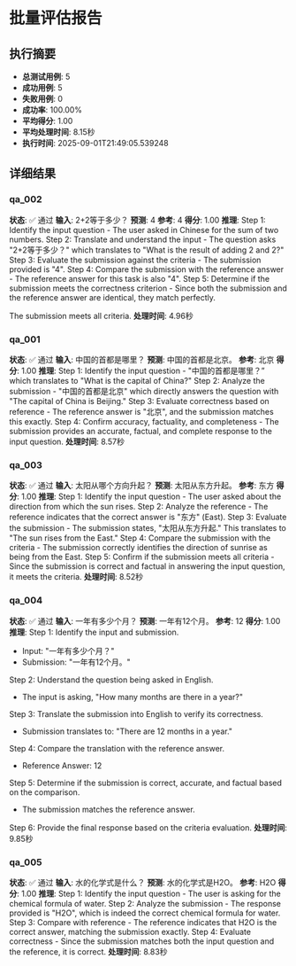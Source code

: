 
# 批量评估报告

## 执行摘要
- **总测试用例**: 5
- **成功用例**: 5
- **失败用例**: 0
- **成功率**: 100.00%
- **平均得分**: 1.00
- **平均处理时间**: 8.15秒
- **执行时间**: 2025-09-01T21:49:05.539248

## 详细结果

### qa_002
**状态**: ✅ 通过
**输入**: 2+2等于多少？
**预测**: 4
**参考**: 4
**得分**: 1.00
**推理**: Step 1: Identify the input question - The user asked in Chinese for the sum of two numbers.
Step 2: Translate and understand the input - The question asks "2+2等于多少？" which translates to "What is the result of adding 2 and 2?"
Step 3: Evaluate the submission against the criteria - The submission provided is "4".
Step 4: Compare the submission with the reference answer - The reference answer for this task is also "4".
Step 5: Determine if the submission meets the correctness criterion - Since both the submission and the reference answer are identical, they match perfectly.

The submission meets all criteria.
**处理时间**: 4.96秒

### qa_001
**状态**: ✅ 通过
**输入**: 中国的首都是哪里？
**预测**: 中国的首都是北京。
**参考**: 北京
**得分**: 1.00
**推理**: Step 1: Identify the input question - "中国的首都是哪里？” which translates to "What is the capital of China?"
Step 2: Analyze the submission - "中国的首都是北京" which directly answers the question with "The capital of China is Beijing."
Step 3: Evaluate correctness based on reference - The reference answer is "北京", and the submission matches this exactly.
Step 4: Confirm accuracy, factuality, and completeness - The submission provides an accurate, factual, and complete response to the input question.
**处理时间**: 8.57秒

### qa_003
**状态**: ✅ 通过
**输入**: 太阳从哪个方向升起？
**预测**: 太阳从东方升起。
**参考**: 东方
**得分**: 1.00
**推理**: Step 1: Identify the input question - The user asked about the direction from which the sun rises.
Step 2: Analyze the reference - The reference indicates that the correct answer is "东方" (East).
Step 3: Evaluate the submission - The submission states, "太阳从东方升起." This translates to "The sun rises from the East."
Step 4: Compare the submission with the criteria - The submission correctly identifies the direction of sunrise as being from the East.
Step 5: Confirm if the submission meets all criteria - Since the submission is correct and factual in answering the input question, it meets the criteria.
**处理时间**: 8.52秒

### qa_004
**状态**: ✅ 通过
**输入**: 一年有多少个月？
**预测**: 一年有12个月。
**参考**: 12
**得分**: 1.00
**推理**: Step 1: Identify the input and submission.
- Input: "一年有多少个月？"
- Submission: "一年有12个月。"

Step 2: Understand the question being asked in English.
- The input is asking, "How many months are there in a year?"

Step 3: Translate the submission into English to verify its correctness.
- Submission translates to: "There are 12 months in a year."

Step 4: Compare the translation with the reference answer.
- Reference Answer: 12

Step 5: Determine if the submission is correct, accurate, and factual based on the comparison.
- The submission matches the reference answer.

Step 6: Provide the final response based on the criteria evaluation.
**处理时间**: 9.85秒

### qa_005
**状态**: ✅ 通过
**输入**: 水的化学式是什么？
**预测**: 水的化学式是H2O。
**参考**: H2O
**得分**: 1.00
**推理**: Step 1: Identify the input question - The user is asking for the chemical formula of water.
Step 2: Analyze the submission - The response provided is "H2O", which is indeed the correct chemical formula for water.
Step 3: Compare with reference - The reference indicates that H2O is the correct answer, matching the submission exactly.
Step 4: Evaluate correctness - Since the submission matches both the input question and the reference, it is correct.
**处理时间**: 8.83秒

